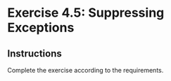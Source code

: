 # Exercise 4.5: Suppressing Exceptions

## Instructions

Complete the exercise according to the requirements.
